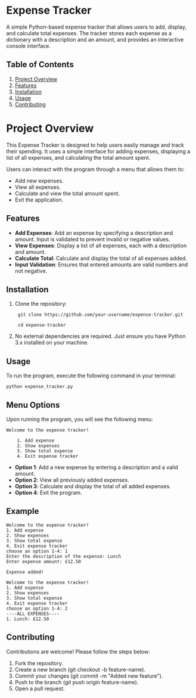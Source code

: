 # **Expense Tracker**

A simple Python-based expense tracker that allows users to add, display, and calculate total expenses. The tracker stores each expense as a dictionary with a description and an amount, and provides an interactive console interface.

## Table of Contents

1. [Project Overview](/README.md/content/Expense-Tracker#Project-Overview)
2. [Features](/README.md/content/Expense-Tracker#Features)
3. [Installation](/README.md/content/Expense-Tracker#Features)
4. [Usage](/README.md/content/Expense-Tracker#Usage)
5. [Contributing](/README.md/content/Expense-Tracker#Contributing)

# Project Overview
This Expense Tracker is designed to help users easily manage and track their spending. It uses a simple interface for adding expenses, displaying a list of all expenses, and calculating the total amount spent.

Users can interact with the program through a menu that allows them to:

* Add new expenses.
* View all expenses.
* Calculate and view the total amount spent.
* Exit the application.

## Features
* **Add Expenses**: Add an expense by specifying a description and amount. Input is validated to prevent invalid or negative values.
* **View Expenses**: Display a list of all expenses, each with a description and amount.
* **Calculate Total**: Calculate and display the total of all expenses added.
* **Input Validation**: Ensures that entered amounts are valid numbers and not negative.

## Installation

1. Clone the repository:

        git clone https://github.com/your-username/expense-tracker.git
      
        cd expense-tracker

2. No external dependencies are required. Just ensure you have Python 3.x installed on your machine.

## Usage

To run the program, execute the following command in your terminal:

    python expense_tracker.py

## Menu Options
Upon running the program, you will see the following menu:
    
    Welcome to the expense tracker!
        
        1. Add expense
        2. Show expenses
        3. Show total expense
        4. Exit expense tracker

* **Option 1**: Add a new expense by entering a description and a valid amount.
* **Option 2**: View all previously added expenses.
* **Option 3**: Calculate and display the total of all added expenses.
* **Option 4**: Exit the program.

## Example

    Welcome to the expense tracker!
    1. Add expense
    2. Show expenses
    3. Show total expense
    4. Exit expense tracker
    choose an option 1-4: 1
    Enter the description of the expense: Lunch
    Enter expense amount: £12.50

    Expense added!
    
    Welcome to the expense tracker!
    1. Add expense
    2. Show expenses
    3. Show total expense
    4. Exit expense tracker
    choose an option 1-4: 2
    ----ALL EXPENSES----
    1. Lunch: £12.50

## Contributing
Contributions are welcome! Please follow the steps below:

1. Fork the repository.
2. Create a new branch (git checkout -b feature-name).
3. Commit your changes (git commit -m "Added new feature").
4. Push to the branch (git push origin feature-name).
5. Open a pull request.
